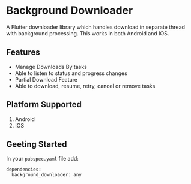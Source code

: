 # Background Downloader

A Flutter downloader library which handles download in separate thread with background processing. This works in both Android and IOS.

## Features
- Manage Downloads By tasks
- Able to listen to status and progress changes
- Partial Download Feature
- Able to download, resume, retry, cancel or remove tasks
  
## Platform Supported
1. Android
2. IOS

## Geeting Started

In your ```pubspec.yaml``` file add:

```
dependencies:
  background_downloader: any
```
